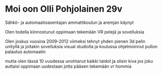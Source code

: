 # <h1>Moi oon Olli Pohjolainen 29v</h1>

Sähkö- ja automaatioasentajan ammattikoulun ja aremjan käynyt

Olen todella kiinnostunut oppimaan tekemään VR pelejä ja sovelluksia

Olen joskus vuosina 2009-2012 viimeksi tehnyt yhden pienen 3d pelin unityllä ja joitakin sovelluksia visual studiolla ja koulussa ohjelmoinnut pullon palautus automaatin

mutta olen tässä 10 vuodessa unohtanut kaikki taidot ja olisin kiva jos joku auttaisi oppimaan uudestaan jotta pääsen tekemään vr hommia